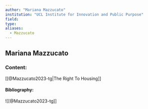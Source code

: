 ```yaml
---
author: "Mariana Mazzucato"
institution: "UCL Institute for Innovation and Public Purpose"
field:
type:
aliases:
  - Mazzucato
---
```


## Mariana Mazzucato

### Content:
[[@Mazzucato2023-tg|The Right To Housing]]

#### Bibliography:

![[@Mazzucato2023-tg]]